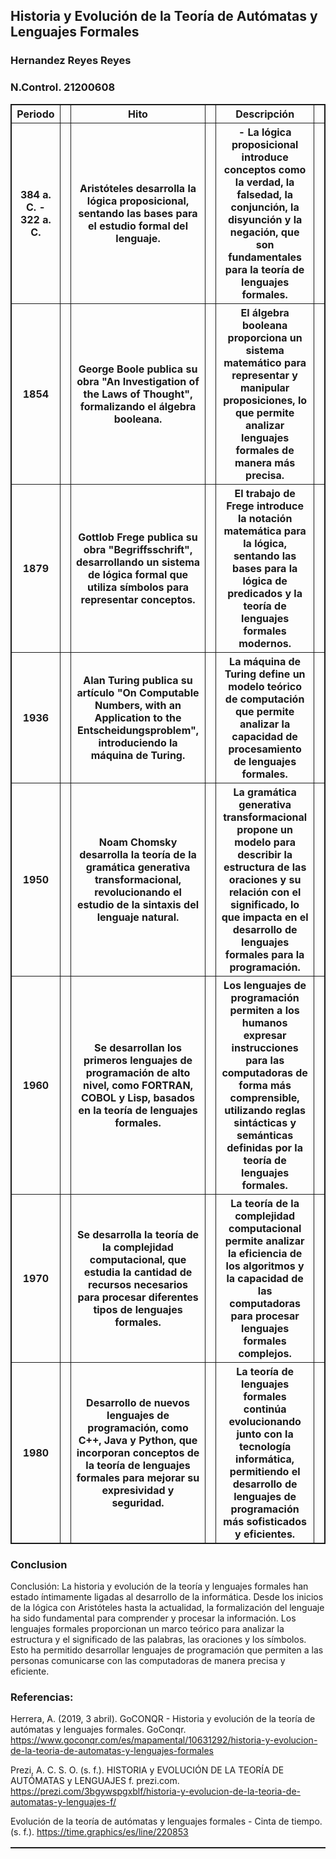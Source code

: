 ## Historia y Evolución de la Teoría de Autómatas y Lenguajes Formales 

### Hernandez Reyes Reyes
### N.Control. 21200608

<table style="width: 100%;">
    <tr>
            <th> Periodo <th>
            <th> Hito <th>
            <th> Descripción <th>
    <tr>
    <tr>
            <th> 384 a. C. - 322 a. C.<th>
            <th> Aristóteles desarrolla la lógica proposicional, sentando las bases para el estudio formal del lenguaje. <th>
            <th> - La lógica proposicional introduce conceptos como la verdad, la falsedad, la conjunción, la disyunción y la negación, que son fundamentales para la teoría de lenguajes formales. <th>
    <tr>
    <tr>
        <th> 1854<th>
        <th> George Boole publica su obra "An Investigation of the Laws of Thought", formalizando el álgebra booleana. <th>
        <th> El álgebra booleana proporciona un sistema matemático para representar y manipular proposiciones, lo que permite analizar lenguajes formales de manera más precisa.<th>
    <tr>
    <tr>
        <th> 1879<th>
        <th>Gottlob Frege publica su obra "Begriffsschrift", desarrollando un sistema de lógica formal que utiliza símbolos para representar conceptos.<th>
        <th>  El trabajo de Frege introduce la notación matemática para la lógica, sentando las bases para la lógica de predicados y la teoría de lenguajes formales modernos.<th>
    <tr>
    <tr>
        <th> 1936<th>
        <th>Alan Turing publica su artículo "On Computable Numbers, with an Application to the Entscheidungsproblem", introduciendo la máquina de Turing.<th>
        <th> La máquina de Turing define un modelo teórico de computación que permite analizar la capacidad de procesamiento de lenguajes formales.<th>
    <tr>
    <tr>
        <th> 1950 <th>
        <th>Noam Chomsky desarrolla la teoría de la gramática generativa transformacional, revolucionando el estudio de la sintaxis del lenguaje natural. <th>
        <th> La gramática generativa transformacional propone un modelo para describir la estructura de las oraciones y su relación con el significado, lo que impacta en el desarrollo de lenguajes formales para la programación.<th>
    <tr>
    <tr>
        <th> 1960 <th>
        <th>Se desarrollan los primeros lenguajes de programación de alto nivel, como FORTRAN, COBOL y Lisp, basados en la teoría de lenguajes formales.<th>
        <th> Los lenguajes de programación permiten a los humanos expresar instrucciones para las computadoras de forma más comprensible, utilizando reglas sintácticas y semánticas definidas por la teoría de lenguajes formales.<th>
    <tr>
    <tr>
        <th> 1970 <th>
        <th>Se desarrolla la teoría de la complejidad computacional, que estudia la cantidad de recursos necesarios para procesar diferentes tipos de lenguajes formales.<th>
        <th>La teoría de la complejidad computacional permite analizar la eficiencia de los algoritmos y la capacidad de las computadoras para procesar lenguajes formales complejos.<th>
    <tr>
    <tr>
        <th> 1980 <th>
        <th>Desarrollo de nuevos lenguajes de programación, como C++, Java y Python, que incorporan conceptos de la teoría de lenguajes formales para mejorar su expresividad y seguridad.<th>
        <th>La teoría de lenguajes formales continúa evolucionando junto con la tecnología informática, permitiendo el desarrollo de lenguajes de programación más sofisticados y eficientes.<th>
    <tr>
      
<table>

<style>
    table,th,tr{
        border: 1px solid;
        border-collapse: collapse;
    }
    </style>



### Conclusion 

Conclusión:
La historia y evolución de la teoría y lenguajes formales han estado íntimamente ligadas al desarrollo de la informática. Desde los inicios de la lógica con Aristóteles hasta la actualidad, la formalización del lenguaje ha sido fundamental para comprender y procesar la información. Los lenguajes formales proporcionan un marco teórico para analizar la estructura y el significado de las palabras, las oraciones y los símbolos. Esto ha permitido desarrollar lenguajes de programación que permiten a las personas comunicarse con las computadoras de manera precisa y eficiente.


### Referencias:

Herrera, A. (2019, 3 abril). GoCONQR - Historia y evolución de la teoría de autómatas y lenguajes formales. GoConqr. https://www.goconqr.com/es/mapamental/10631292/historia-y-evolucion-de-la-teoria-de-automatas-y-lenguajes-formales

Prezi, A. C. S. O. (s. f.). HISTORIA y EVOLUCIÓN DE LA TEORÍA DE AUTÓMATAS y LENGUAJES f. prezi.com. https://prezi.com/3bgywspgxblf/historia-y-evolucion-de-la-teoria-de-automatas-y-lenguajes-f/

Evolución de la teoría de autómatas y lenguajes formales - Cinta de tiempo. (s. f.). https://time.graphics/es/line/220853